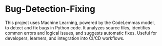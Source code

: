 # Bug-Detection-Fixing
This project uses Machine Learning, powered by the CodeLemmas model, to detect and fix bugs in Python code. It analyzes source files, identifies common errors and logical issues, and suggests automatic fixes. Useful for developers, learners, and integration into CI/CD workflows.
